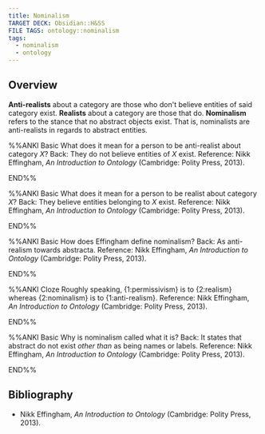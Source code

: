 ```yaml
---
title: Nominalism
TARGET DECK: Obsidian::H&SS
FILE TAGS: ontology::nominalism
tags:
  - nominalism
  - ontology
---
```


## Overview

**Anti-realists** about a category are those who don't believe entities of said category exist. **Realists** about a category are those that do. **Nominalism** refers to the stance that no abstract objects exist. That is, nominalists are anti-realists in regards to abstract entities.

%%ANKI
Basic
What does it mean for a person to be anti-realist about category $X$?
Back: They do not believe entities of $X$ exist.
Reference: Nikk Effingham, _An Introduction to Ontology_ (Cambridge: Polity Press, 2013).
<!--ID: 1721137271035-->
END%%

%%ANKI
Basic
What does it mean for a person to be realist about category $X$?
Back: They believe entities belonging to $X$ exist.
Reference: Nikk Effingham, _An Introduction to Ontology_ (Cambridge: Polity Press, 2013).
<!--ID: 1721137271065-->
END%%

%%ANKI
Basic
How does Effingham define nominalism?
Back: As anti-realism towards abstracta.
Reference: Nikk Effingham, _An Introduction to Ontology_ (Cambridge: Polity Press, 2013).
<!--ID: 1721137271072-->
END%%

%%ANKI
Cloze
Roughly speaking, {1:permissivism} is to {2:realism} whereas {2:nominalism} is to {1:anti-realism}.
Reference: Nikk Effingham, _An Introduction to Ontology_ (Cambridge: Polity Press, 2013).
<!--ID: 1721137271080-->
END%%

%%ANKI
Basic
Why is nominalism called what it is?
Back: It states that abstract do not exist *other than* as being names or labels.
Reference: Nikk Effingham, _An Introduction to Ontology_ (Cambridge: Polity Press, 2013).
<!--ID: 1753473783764-->
END%%

## Bibliography

* Nikk Effingham, _An Introduction to Ontology_ (Cambridge: Polity Press, 2013).